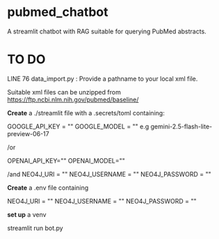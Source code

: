 # pubmed_chatbot
A streamlit chatbot with RAG suitable for querying PubMed abstracts. 


# TO DO

LINE 76 data_import.py : Provide a pathname to your local xml file. 

Suitable xml files can be unzipped from https://ftp.ncbi.nlm.nih.gov/pubmed/baseline/ 


**Create** a ./streamlit file with a .secrets/toml containing:

  GOOGLE_API_KEY = ""
  GOOGLE_MODEL = "" e.g gemini-2.5-flash-lite-preview-06-17

/or 

  OPENAI_API_KEY=""
  OPENAI_MODEL=""
  
/and 
  NEO4J_URI = ""
  NEO4J_USERNAME = ""
  NEO4J_PASSWORD = ""


**Create** a .env file containing 

  NEO4J_URI = ""
  NEO4J_USERNAME = ""
  NEO4J_PASSWORD = ""

**set up** a venv


streamlit run bot.py 

